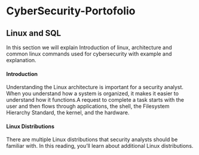 # CyberSecurity-Portofolio
## Linux and SQL
In this section we will explain Introduction of linux, architecture and common linux commands used for cybersecurity with example and explanation. 
#### Introduction
Understanding the Linux architecture is important for a security analyst. When you understand how a system is organized, it makes it easier to understand how it functions.A request to complete a task starts with the user and then flows through applications, the shell, the Filesystem Hierarchy Standard, the kernel, and the hardware.

#### Linux Distributions
There are multiple Linux distributions that security analysts should be familiar with. In this reading, you’ll learn about additional Linux distributions.
